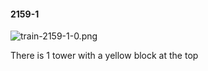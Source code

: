 #### 2159-1
![train-2159-1-0.png](https://github.com/lil-lab/nlvr/raw/master/nlvr/train/images/0/train-2159-1-0.png "train-2159-1-0.png")

There is 1 tower with a yellow block at the top
